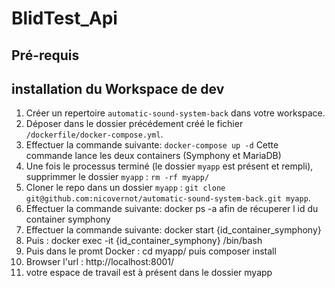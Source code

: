 # BlidTest_Api


## Pré-requis

## installation du Workspace de dev
1) Créer un repertoire `automatic-sound-system-back` dans votre workspace.
2) Déposer dans le dossier précédement créé le fichier `/dockerfile/docker-compose.yml`.
3) Effectuer la commande suivante: `docker-compose up -d`
Cette commande lance les deux containers (Symphony et MariaDB)
4) Une fois le processus terminé (le dossier `myapp` est présent et rempli), supprimmer le dossier `myapp` : `rm -rf myapp/`
5) Cloner le repo dans un dossier `myapp` : `git clone git@github.com:nicovernot/automatic-sound-system-back.git myapp`.
6) Effectuer la commande suivante: docker ps -a afin de récuperer l id du container symphony
7) Effectuer la commande suivante: docker start {id_container_symphony}
8) Puis : docker exec -it {id_container_symphony} /bin/bash 
9) Puis dans le promt Docker : cd myapp/ puis composer install
10) Browser l'url : http://localhost:8001/
11) votre espace de travail est à présent dans le dossier myapp

